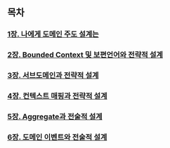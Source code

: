## 목차
### [1장. 나에게 도메인 주도 설계는](./1장~7장.md#1장-나에게-도메인-주도-설계는)

### [2장. Bounded Context 및 보편언어와 전략적 설계](./1장~7장.md#2장-Bounded-Context-및-보편언어와-전략적-설계)

### [3장. 서브도메인과 전략적 설계](./1장~7장.md#3장-서브도메인과-전략적-설계)

### [4장. 컨텍스트 매핑과 전략적 설계](./1장~7장.md#4장-컨텍스트-매핑과-전략적-설계)

### [5장. Aggregate과 전술적 설계](./1장~7장.md#5장-Aggregate과-전술적-설계)

### [6장. 도메인 이벤트와 전술적 설계](./1장~7장.md#6장-도메인-이벤트와-전술적-설계)

[](./1장~7장.md#)
